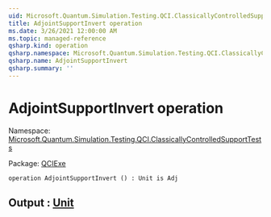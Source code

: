 ```yaml
---
uid: Microsoft.Quantum.Simulation.Testing.QCI.ClassicallyControlledSupportTests.AdjointSupportInvert
title: AdjointSupportInvert operation
ms.date: 3/26/2021 12:00:00 AM
ms.topic: managed-reference
qsharp.kind: operation
qsharp.namespace: Microsoft.Quantum.Simulation.Testing.QCI.ClassicallyControlledSupportTests
qsharp.name: AdjointSupportInvert
qsharp.summary: ''
---
```


# AdjointSupportInvert operation

Namespace: [Microsoft.Quantum.Simulation.Testing.QCI.ClassicallyControlledSupportTests](xref:Microsoft.Quantum.Simulation.Testing.QCI.ClassicallyControlledSupportTests)

Package: [QCIExe](https://nuget.org/packages/QCIExe)




```qsharp
operation AdjointSupportInvert () : Unit is Adj
```


## Output : [Unit](xref:microsoft.quantum.lang-ref.unit)


